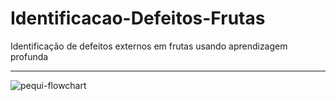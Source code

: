 # Identificacao-Defeitos-Frutas
 Identificação de defeitos externos em frutas usando aprendizagem profunda
 
 ---
 
![pequi-flowchart](https://user-images.githubusercontent.com/51230543/103694721-35136500-4f7a-11eb-9a95-738cfa398b46.png)
